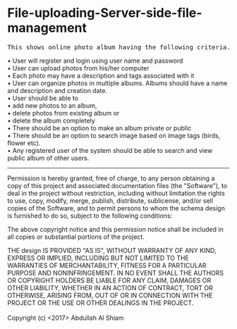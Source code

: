 # File-uploading-Server-side-file-management
<pre>This shows online photo album having the following criteria.</pre>
•	User will register and login using user name and password<br>
•	User can upload photos from his/her computer<br>
•	Each photo may have a description and tags associated with it<br>
•	User can organize photos in multiple albums. Albums should have a name and description and creation date.<br>
•	User should be able to <br>
•	add new photos to an album, <br>
•	delete photos from existing album or <br>
•	delete the album completely<br>
•	There should be an option to make an album private or public<br>
•	There should be an option to search image based on image tags (birds, flower etc).<br>
•	Any registered user of the system should be able to search and view public album of other users.<br>
<hr></hr>
Permission is hereby granted, free of charge, to any person obtaining a copy of this project and associated documentation files (the "Software"), to deal in the project without restriction, including without limitation the rights to use, copy, modify, merge, publish, distribute, sublicense, and/or sell copies of the Software, and to permit persons to whom the schema design is furnished to do so, subject to the following conditions:

The above copyright notice and this permission notice shall be included in all copies or substantial portions of the project.

THE design IS PROVIDED "AS IS", WITHOUT WARRANTY OF ANY KIND, EXPRESS OR IMPLIED, INCLUDING BUT NOT LIMITED TO THE WARRANTIES OF MERCHANTABILITY, FITNESS FOR A PARTICULAR PURPOSE AND NONINFRINGEMENT. IN NO EVENT SHALL THE AUTHORS OR COPYRIGHT HOLDERS BE LIABLE FOR ANY CLAIM, DAMAGES OR OTHER LIABILITY, WHETHER IN AN ACTION OF CONTRACT, TORT OR OTHERWISE, ARISING FROM, OUT OF OR IN CONNECTION WITH THE PROJECT OR THE USE OR OTHER DEALINGS IN THE PROJECT.<br></br>
Copyright (c) <2017> Abdullah Al Shiam

